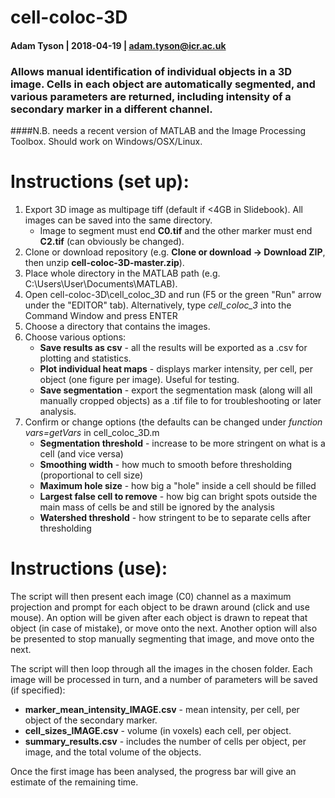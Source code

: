 # cell-coloc-3D
#### Adam Tyson | 2018-04-19 | adam.tyson@icr.ac.uk

### Allows manual identification of individual objects in a 3D image. Cells in each object are automatically segmented, and various parameters are returned, including intensity of a secondary marker in a different channel.

####N.B. needs a recent version of MATLAB and the Image Processing Toolbox. Should work on Windows/OSX/Linux.

# Instructions (set up):

1. Export 3D image as multipage tiff (default if <4GB in Slidebook). All images can be saved into the same directory.
    * Image to segment must end **C0.tif** and the other marker must end **C2.tif** (can obviously be changed).
2. Clone or download repository (e.g. **Clone or download -> Download ZIP**, then unzip **cell-coloc-3D-master.zip**).
3. Place whole directory in the MATLAB path (e.g. C:\\Users\\User\\Documents\\MATLAB).
4. Open cell-coloc-3D\\cell_coloc_3D and run (F5 or the green "Run" arrow under the "EDITOR" tab). Alternatively, type *cell_coloc_3* into the Command Window and press ENTER
5. Choose a directory that contains the images.
6. Choose various options:
    * **Save results as csv** - all the results will be exported as a .csv for plotting and statistics.
    * **Plot individual heat maps** - displays marker intensity, per cell, per object (one figure per image). Useful for testing.
    * **Save segmentation** - export the segmentation mask (along will all manually cropped objects) as a .tif file to for troubleshooting or later analysis.   
7. Confirm or change options (the defaults can be changed under *function vars=getVars* in cell_coloc_3D.m
    * **Segmentation threshold** -  increase to be more stringent on what is a cell (and vice versa)
    * **Smoothing width** - how much to smooth before thresholding (proportional to cell size)
    * **Maximum hole size** - how big a "hole" inside a cell should be filled
    * **Largest false cell to remove** - how big can bright spots outside the main mass of cells be and still be ignored by the analysis
    * **Watershed threshold** - how stringent to be to separate cells after thresholding

# Instructions (use):

The script will then present each image (C0) channel as a maximum projection and prompt for each object to be drawn around (click and use mouse). An option will be given after each object is drawn to repeat that object (in case of mistake), or move onto the next. Another option will also be presented to stop manually segmenting that image, and move onto the next.   

The script will then loop through all the images in the chosen folder. Each image will be processed in turn, and a number of parameters will be saved (if specified):

  * **marker_mean_intensity_IMAGE.csv** - mean intensity, per cell, per object of the secondary marker.
  * **cell_sizes_IMAGE.csv** - volume (in voxels) each cell, per object.
  * **summary_results.csv** - includes the number of cells per object, per image, and the total volume of the objects.

Once the first image has been analysed, the progress bar will give an estimate of the remaining time.
